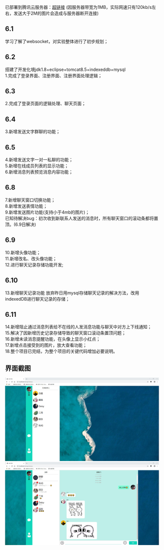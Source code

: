 已部署到腾讯云服务器：[超链接](http://175.24.97.95/webqq/)
(因服务器带宽为1MB，实际网速只有120kb/s左右，发送大于2M的图片会造成与服务器断开连接)
## 6.1
学习了解了websocket，对实验整体进行了初步规划；  
## 6.2
搭建了开发化境jdk1.8+eclipse+tomcat8.5+indexeddb+mysql  
1.完成了登录界面、注册界面、注册界面处理逻辑；  
## 6.3
2.完成了登录页面的逻辑处理、聊天页面；  
## 6.4
3.新增发送文字群聊的功能；  
## 6.5
4.新增发送文字一对一私聊的功能；  
5.新增在线成员列表的显示功能；  
6.新增消息列表预览消息内容功能；  
## 6.8
7.新增聊天窗口切换功能；  
8.新增发送表情功能；  
9.新增发送图片功能(支持小于4mb的图片)；  
已知待解决bug：初次收到新联系人发送的消息时，所有聊天窗口的滚动条都将置顶。(6.9日解决)  
## 6.9
10.新增头像功能；  
11.新增改名、改头像功能；  
12.进行聊天记录存储功能开发;  
## 6.10
13.新增聊天记录功能  放弃昨日用mysql存储聊天记录的解决方法，改用indexedDB进行聊天记录的存储；   
## 6.11
14.新增阻止通过消息列表给不在线的人发消息功能与聊天中对方上下线通知；  
15.解决了因新增历史记录存储导致的聊天窗口滚动条置顶问题；  
16.新增未读消息提醒功能，在头像上显示小红点；  
17.新增点击接受到的图片，放大查看功能；  
18.整个项目已完结，为整个项目的关键代码增加必要说明。  
## 界面截图
![Image](https://github.com/q168116060/webqq/blob/master/screenshots/1.jpg)
![Image](https://github.com/q168116060/webqq/blob/master/screenshots/2.jpg)
